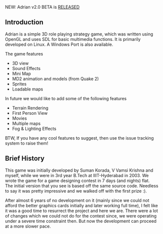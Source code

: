 NEW: Adrian v2.0 BETA is [RELEASED](http://code.google.com/p/adrian/downloads/list)


## Introduction ##

Adrian is a simple 3D role playing strategy game, which was written using OpenGL and uses SDL for basic multimedia functions. It is primarily developed on Linux. A Windows Port is also available.

The game features

  * 3D view
  * Sound Effects
  * Mini Map
  * MD2 animation and models (from Quake 2)
  * Sprites
  * Loadable maps

In future we would like to add some of the following features

  * Terrain Rendering
  * First Person View
  * Movies
  * Multiple maps
  * Fog & Lighting Effects

BTW, If you have any cool features to suggest, then use the issue tracking system to raise them!

## Brief History ##

This game was initially developed by Suman Korada, V Vamsi Krishna and myself, while we were in 3rd year B.Tech at IIIT-Hyderabad in 2003. We wrote the game for a game designing contest in 7 days (and nights) flat. The initial version that you see is based off the same source code. Needless to say it was pretty impressive and we walked off with the first prize :).

After almost 6 years of no development on it (mainly since we could not afford the better graphics cards initially and later working full time), I felt like it was a good time to resurrect the project and here we are. There were a lot of changes which we could not do for the contest since, we were operating under a severe time constraint then. But now the development can proceed at a more slower pace.